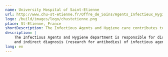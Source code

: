 ```yaml
---
name: University Hospital of Saint-Etienne
url: http://www.chu-st-etienne.fr/Offre_de_Soins/Agents_Infectieux_Hygiene/Presentation
logo: /build/images/logo/chustetienne.png
place: St-Etienne, France
shortDescription: The Infectious Agents and Hygiene care contributes to therapeutic management by determining the sensitivity of infectious agents to antibiotics and antivirals.
description: |
    The Infectious Agents and Hygiene department is responsible for direct diagnosis (research of the infectious agent or its components)
    and indirect diagnosis (research for antibodies) of infectious agents of a viral, bacterial, fungal or parasitic nature.
lang: en
---
```

